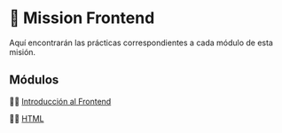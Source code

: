 # :rocket: Mission Frontend
Aquí encontrarán las prácticas correspondientes a cada módulo de esta misión.

## Módulos
:man_astronaut: <a href="https://github.com/iam-leo/LaunchX-Latam-Introduccion-Frontend"> Introducción al Frontend </a>

:man_astronaut: <a href="https://github.com/iam-leo/LaunchX-Latam-HTML"> HTML </a>